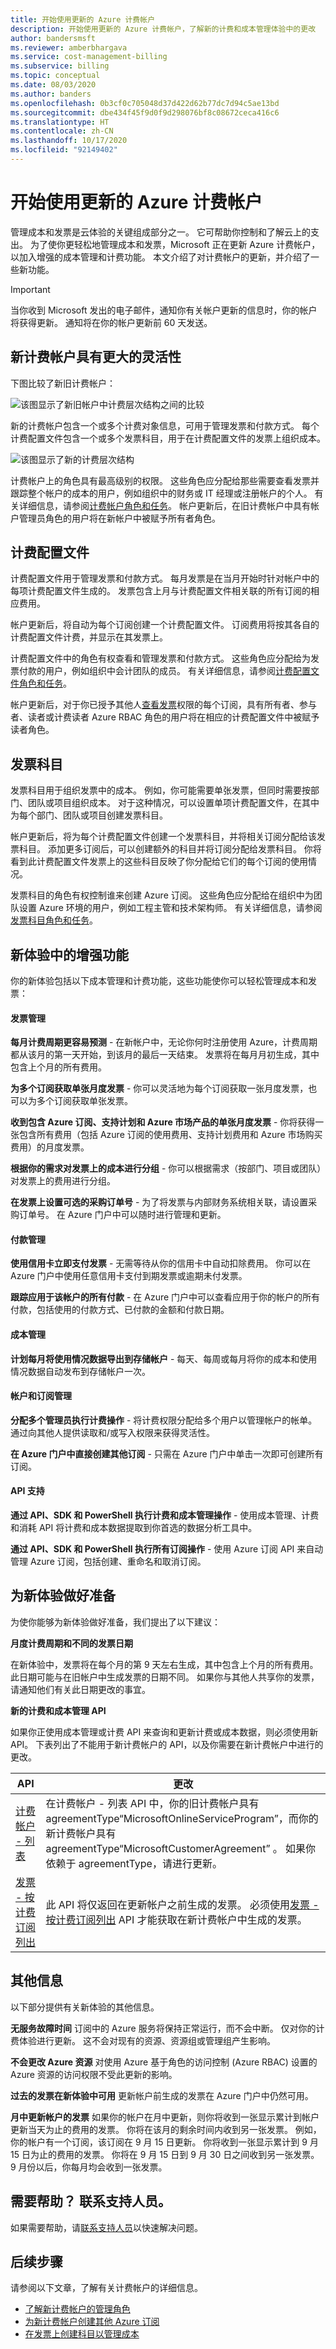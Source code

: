 ```yaml
---
title: 开始使用更新的 Azure 计费帐户
description: 开始使用更新的 Azure 计费帐户，了解新的计费和成本管理体验中的更改
author: bandersmsft
ms.reviewer: amberbhargava
ms.service: cost-management-billing
ms.subservice: billing
ms.topic: conceptual
ms.date: 08/03/2020
ms.author: banders
ms.openlocfilehash: 0b3cf0c705048d37d422d62b77dc7d94c5ae13bd
ms.sourcegitcommit: dbe434f45f9d0f9d298076bf8c08672ceca416c6
ms.translationtype: HT
ms.contentlocale: zh-CN
ms.lasthandoff: 10/17/2020
ms.locfileid: "92149402"
---
```

# <a name="get-started-with-your-updated-azure-billing-account"></a>开始使用更新的 Azure 计费帐户

管理成本和发票是云体验的关键组成部分之一。 它可帮助你控制和了解云上的支出。 为了使你更轻松地管理成本和发票，Microsoft 正在更新 Azure 计费帐户，以加入增强的成本管理和计费功能。 本文介绍了对计费帐户的更新，并介绍了一些新功能。

> [!IMPORTANT]
> 当你收到 Microsoft 发出的电子邮件，通知你有关帐户更新的信息时，你的帐户将获得更新。 通知将在你的帐户更新前 60 天发送。

## <a name="more-flexibility-with-your-new-billing-account"></a>新计费帐户具有更大的灵活性

下图比较了新旧计费帐户：

![该图显示了新旧帐户中计费层次结构之间的比较](./media/mosp-new-customer-experience/comparison-old-new-account.png)

新的计费帐户包含一个或多个计费对象信息，可用于管理发票和付款方式。 每个计费配置文件包含一个或多个发票科目，用于在计费配置文件的发票上组织成本。

![该图显示了新的计费层次结构](./media/mosp-new-customer-experience/new-billing-account-hierarchy.png)

计费帐户上的角色具有最高级别的权限。 这些角色应分配给那些需要查看发票并跟踪整个帐户的成本的用户，例如组织中的财务或 IT 经理或注册帐户的个人。 有关详细信息，请参阅[计费帐户角色和任务](../manage/understand-mca-roles.md#billing-account-roles-and-tasks)。 帐户更新后，在旧计费帐户中具有帐户管理员角色的用户将在新帐户中被赋予所有者角色。

## <a name="billing-profiles"></a>计费配置文件

计费配置文件用于管理发票和付款方式。 每月发票是在当月开始时针对帐户中的每项计费配置文件生成的。 发票包含上月与计费配置文件相关联的所有订阅的相应费用。

帐户更新后，将自动为每个订阅创建一个计费配置文件。 订阅费用将按其各自的计费配置文件计费，并显示在其发票上。

计费配置文件中的角色有权查看和管理发票和付款方式。 这些角色应分配给为发票付款的用户，例如组织中会计团队的成员。 有关详细信息，请参阅[计费配置文件角色和任务](../manage/understand-mca-roles.md#billing-profile-roles-and-tasks)。 

帐户更新后，对于你已授予其他人[查看发票](download-azure-invoice.md#allow-others-to-download-the-your-subscription-invoice)权限的每个订阅，具有所有者、参与者、读者或计费读者 Azure RBAC 角色的用户将在相应的计费配置文件中被赋予读者角色。

## <a name="invoice-sections"></a>发票科目

发票科目用于组织发票中的成本。 例如，你可能需要单张发票，但同时需要按部门、团队或项目组织成本。 对于这种情况，可以设置单项计费配置文件，在其中为每个部门、团队或项目创建发票科目。

帐户更新后，将为每个计费配置文件创建一个发票科目，并将相关订阅分配给该发票科目。 添加更多订阅后，可以创建额外的科目并将订阅分配给发票科目。 你将看到此计费配置文件发票上的这些科目反映了你分配给它们的每个订阅的使用情况。

发票科目的角色有权控制谁来创建 Azure 订阅。 这些角色应分配给在组织中为团队设置 Azure 环境的用户，例如工程主管和技术架构师。 有关详细信息，请参阅[发票科目角色和任务](../manage/understand-mca-roles.md#invoice-section-roles-and-tasks)。

## <a name="enhanced-features-in-your-new-experience"></a>新体验中的增强功能

你的新体验包括以下成本管理和计费功能，这些功能使你可以轻松管理成本和发票：

#### <a name="invoice-management"></a>发票管理

**每月计费周期更容易预测** - 在新帐户中，无论你何时注册使用 Azure，计费周期都从该月的第一天开始，到该月的最后一天结束。 发票将在每月月初生成，其中包含上个月的所有费用。

**为多个订阅获取单张月度发票** - 你可以灵活地为每个订阅获取一张月度发票，也可以为多个订阅获取单张发票。

**收到包含 Azure 订阅、支持计划和 Azure 市场产品的单张月度发票** - 你将获得一张包含所有费用（包括 Azure 订阅的使用费用、支持计划费用和 Azure 市场购买费用）的月度发票。

**根据你的需求对发票上的成本进行分组** - 你可以根据需求（按部门、项目或团队）对发票上的费用进行分组。

**在发票上设置可选的采购订单号** - 为了将发票与内部财务系统相关联，请设置采购订单号。 在 Azure 门户中可以随时进行管理和更新。

#### <a name="payment-management"></a>付款管理

**使用信用卡立即支付发票** - 无需等待从你的信用卡中自动扣除费用。 你可以在 Azure 门户中使用任意信用卡支付到期发票或逾期未付发票。

**跟踪应用于该帐户的所有付款** - 在 Azure 门户中可以查看应用于你的帐户的所有付款，包括使用的付款方式、已付款的金额和付款日期。

#### <a name="cost-management"></a>成本管理

**计划每月将使用情况数据导出到存储帐户** - 每天、每周或每月将你的成本和使用情况数据自动发布到存储帐户一次。

#### <a name="account-and-subscription-management"></a>帐户和订阅管理

**分配多个管理员执行计费操作** - 将计费权限分配给多个用户以管理帐户的帐单。 通过向其他人提供读取和/或写入权限来获得灵活性。

**在 Azure 门户中直接创建其他订阅** - 只需在 Azure 门户中单击一次即可创建所有订阅。

#### <a name="api-support"></a>API 支持

**通过 API、SDK 和 PowerShell 执行计费和成本管理操作** - 使用成本管理、计费和消耗 API 将计费和成本数据提取到你首选的数据分析工具中。

**通过 API、SDK 和 PowerShell 执行所有订阅操作** - 使用 Azure 订阅 API 来自动管理 Azure 订阅，包括创建、重命名和取消订阅。

## <a name="get-prepared-for-your-new-experience"></a>为新体验做好准备

为使你能够为新体验做好准备，我们提出了以下建议：

**月度计费周期和不同的发票日期**

在新体验中，发票将在每个月的第 9 天左右生成，其中包含上个月的所有费用。 此日期可能与在旧帐户中生成发票的日期不同。 如果你与其他人共享你的发票，请通知他们有关此日期更改的事宜。

**新的计费和成本管理 API**

如果你正使用成本管理或计费 API 来查询和更新计费或成本数据，则必须使用新 API。 下表列出了不能用于新计费帐户的 API，以及你需要在新计费帐户中进行的更改。

|API | 更改  |
|---------|---------|
|[计费帐户 - 列表](/rest/api/billing/2019-10-01-preview/billingaccounts/list) | 在计费帐户 - 列表 API 中，你的旧计费帐户具有 agreementType“MicrosoftOnlineServiceProgram”，而你的新计费帐户具有 agreementType“MicrosoftCustomerAgreement” 。 如果你依赖于 agreementType，请进行更新。 |
|[发票 - 按计费订阅列出](/rest/api/billing/2019-10-01-preview/invoices/listbybillingsubscription)     | 此 API 将仅返回在更新帐户之前生成的发票。 必须使用[发票 - 按计费订阅列出](/rest/api/billing/2019-10-01-preview/invoices/listbybillingaccount) API 才能获取在新计费帐户中生成的发票。 |

## <a name="additional-information"></a>其他信息

以下部分提供有关新体验的其他信息。

**无服务故障时间** 订阅中的 Azure 服务将保持正常运行，而不会中断。 仅对你的计费体验进行更新。 这不会对现有的资源、资源组或管理组产生影响。

**不会更改 Azure 资源** 对使用 Azure 基于角色的访问控制 (Azure RBAC) 设置的 Azure 资源的访问权限不受此更新的影响。

**过去的发票在新体验中可用** 更新帐户前生成的发票在 Azure 门户中仍然可用。

**月中更新帐户的发票** 如果你的帐户在月中更新，则你将收到一张显示累计到帐户更新当天为止的费用的发票。 你将在该月的剩余时间内收到另一张发票。 例如，你的帐户有一个订阅，该订阅在 9 月 15 日更新。 你将收到一张显示累计到 9 月 15 日为止的费用的发票。 你将在 9 月 15 日到 9 月 30 日之间收到另一张发票。 9 月份以后，你每月均会收到一张发票。

## <a name="need-help-contact-support"></a>需要帮助？ 联系支持人员。

如果需要帮助，请[联系支持人员](https://portal.azure.com/?#blade/Microsoft_Azure_Support/HelpAndSupportBlade)以快速解决问题。

## <a name="next-steps"></a>后续步骤

请参阅以下文章，了解有关计费帐户的详细信息。

- [了解新计费帐户的管理角色](../manage/understand-mca-roles.md)
- [为新计费帐户创建其他 Azure 订阅](../manage/create-subscription.md)
- [在发票上创建科目以管理成本](../manage/mca-section-invoice.md)